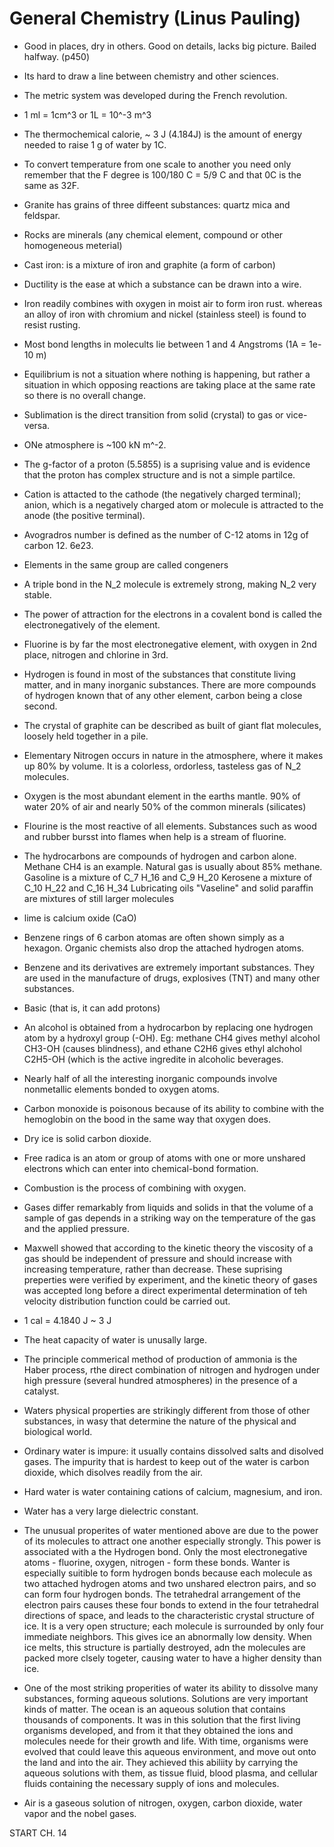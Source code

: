 # General Chemistry (Linus Pauling)

- Good in places, dry in others. Good on details, lacks big picture. Bailed halfway. (p450)

- Its hard to draw a line between chemistry and other sciences.

- The metric system was developed during the French revolution.

- 1 ml = 1cm^3 or 1L = 10^-3 m^3

- The thermochemical calorie, ~ 3 J (4.184J) is the amount of energy needed to raise 1 g of water by 1C.

- To convert temperature from one scale to another you need only remember that the F degree is 100/180 C = 5/9 C and that 0C is the same as 32F.

- Granite has grains of three diffeent substances: quartz mica and feldspar.

- Rocks are minerals (any chemical element, compound or other homogeneous meterial)

- Cast iron: is a mixture of iron and graphite (a form of carbon)

- Ductility is the ease at which a substance can be drawn into a wire.

- Iron readily combines with oxygen in moist air to form iron rust. whereas an alloy of iron with chromium and nickel (stainless steel) is found to resist rusting.

-  Most bond lengths in molecults lie between 1 and 4 Angstroms (1A = 1e-10 m)

- Equilibrium is not a situation where nothing is happening, but rather a situation in which opposing reactions are taking place at the same rate so there is no overall change.

- Sublimation is the direct transition from solid (crystal) to gas or vice-versa.

- ONe atmosphere is ~100 kN m^-2.

- The g-factor of a proton (5.5855) is a suprising value and is evidence that the proton has complex structure and is not a simple partilce.

- Cation is attacted to the cathode (the negatively charged terminal); anion, which is a negatively charged atom or molecule is attracted to the anode (the positive terminal).

- Avogradros number is defined as the number of C-12 atoms in 12g of carbon 12.  6e23.

- Elements in the same group are called congeners

- A triple bond in the N_2 molecule is extremely strong, making N_2 very stable.

- The power of attraction for the electrons in a covalent bond is called the electronegatively of the element.

- Fluorine is by far the most electronegative element, with oxygen in 2nd place, nitrogen and chlorine in 3rd.

- Hydrogen is found in most of the substances that constitute living matter, and in many inorganic substances. There are more compounds of hydrogen known that of any other element, carbon being a close second.

- The crystal of graphite can be described as built of giant flat molecules, loosely held together in a pile.

- Elementary Nitrogen occurs in nature in the atmosphere, where it makes up 80% by volume. It is a colorless, ordorless, tasteless gas of N_2 molecules.

- Oxygen is the most abundant element in the earths mantle. 90% of water 20% of air and nearly 50% of the common minerals (silicates)

- Flourine is the most reactive of all elements. Substances such as wood and rubber bursst into flames when help is a stream of fluorine.

- The hydrocarbons are compounds of hydrogen and carbon alone.
   Methane CH4 is an example. Natural gas is usually about 85% methane.
   Gasoline is a mixture of C_7 H_16 and C_9 H_20
   Kerosene a mixture of C_10 H_22 and C_16 H_34
   Lubricating oils "Vaseline" and solid paraffin are mixtures of still larger molecules

- lime is calcium oxide (CaO)

- Benzene rings of 6 carbon atomas are often shown simply as a hexagon. Organic chemists also drop the attached hydrogen atoms.

- Benzene and its derivatives are extremely important substances. They are used in the manufacture of drugs, explosives (TNT) and many other substances.  

- Basic (that is, it can add protons)

- An alcohol is obtained from a hydrocarbon by replacing one hydrogen atom by a hydroxyl group (-OH). Eg: methane CH4 gives methyl alcohol CH3-OH (causes blindness), and ethane C2H6 gives ethyl alchohol C2H5-OH (which is the active ingredite in alcoholic beverages.

- Nearly half of all the interesting inorganic compounds involve nonmetallic elements bonded to oxygen atoms.

- Carbon monoxide is poisonous because of its ability to combine with the hemoglobin on the bood in the same way that oxygen does.

- Dry ice is solid carbon dioxide.

- Free radica is an atom or group of atoms with one or more unshared electrons which can enter into chemical-bond formation.

- Combustion is the process of combining with oxygen.

- Gases differ remarkably from liquids and solids in that the volume of a sample of gas depends in a striking way on the temperature of the gas and the applied pressure.

- Maxwell showed that according to the kinetic theory the viscosity of a gas should be independent of pressure and should increase with increasing temperature, rather than decrease.
  These suprising preperties were verified by experiment, and the kinetic theory of gases was accepted long before a direct experimental determination of teh velocity distribution function could be carried out.

- 1 cal = 4.1840 J
        ~ 3 J

- The heat capacity of water is unusally large.

- The principle commerical method of production of ammonia is the Haber process, rthe direct combination of nitrogen and hydrogen under high pressure (several hundred atmospheres) in the presence of a catalyst.

- Waters physical properties are strikingly different from those of other substances, in wasy that determine the nature of the physical and biological world.
 
- Ordinary water is impure: it usually contains dissolved salts and disolved gases.  The impurity that is hardest to keep out of the water is carbon dioxide, which disolves readily from the air.

- Hard water is water containing cations of calcium, magnesium, and iron.

- Water has a very large dielectric constant.

- The unusual properites of water mentioned above are due to the power of its molecules to attract one another especially strongly. This power is associated with a the Hydrogen bond.
  Only the most electronegative atoms - fluorine, oxygen, nitrogen - form these bonds. Wanter is especially suitible to form hydrogen bonds because each molecule as two attached hydrogen atoms and two unshared electron pairs, and so can form four hydrogen bonds. The tetrahedral arrangement of the electron pairs causes these four bonds to extend in the four tetrahedral directions of space, and leads to the characteristic crystal structure of ice. It is a very open structure; each molecule is surrounded by only four immediate neighbors. This gives ice an abnormally low density. When ice melts, this structure is partially destroyed, adn the molecules are packed more clsely togeter, causing water to have a higher density than ice.

- One of the most striking properities of water its ability to dissolve many substances, forming aqueous solutions. Solutions are very important kinds of matter. The ocean is an aqueous solution that contains thousands of components. It was in this solution that the first living organisms developed, and from it that they obtained the ions and molecules neede for their growth and life. With time, organisms were evolved that could leave this aqueous environment, and move out onto the land and into the air. They achieved this abiliity by carrying the aqueous solutions with them, as tissue fluid, blood plasma, and cellular fluids containing the necessary supply of ions and molecules.

- Air is a gaseous solution of nitrogen, oxygen, carbon dioxide, water vapor and the nobel gases.

START CH. 14
